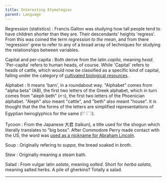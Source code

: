 ```yaml
---
title: Interesting Etymologies
parent: Language
---
```



Regression (statistics)
: Francis Galton was studying how tall people tend to have children shorter than they are. Their descendants' heights 'regress'. From this was coined the term *regression to the mean*, and from there 'regression' grew to refer to any of a broad array of techniques for studying the relationships between variables.


Capital and per-capita
: Both derive from the latin *capita*, meaning *head*. 'Per-capita' refers to human heads, of course. While 'Capital' refers to heads of cattle, which would now be classified as a specific kind of capital, falling under the category of [cultivated biological resources](https://stats.oecd.org/glossary/detail.asp?ID=6380).



Alphabet
: It means 'barn', in a roundabout way. "Alphabet" comes from "alpha beta" (AB), the first two letters of the Greek alphabet, which in turn comes from "aleph beth" (𐤁𐤀), the first two letters of the Phoenician alphabet. "Aleph" also meant "cattle", and "beth" also meant "house". It is thought that the the forms of the letters are simplified representations of Egyptian heiroglyphics for the same (𓃾 𓉐).

Tycoon
: From the Japanese 大君 (taikun), a title used for the shogun which literally translates to "big boss". After Commodore Perry made contact with the US, the word was [used as a nickname for Abraham Lincoln](https://www.npr.org/sections/codeswitch/2013/10/14/232119964/the-history-of-how-a-shoguns-boast-made-lincoln-a-tycoon).




Soup
: Originally refering to *suppa*, the bread soaked in broth.

Stew
: Originally meaning a steam bath.

Salad
: From vulgar latin *salata*, meaning *salted*. Short for *herba salata*, meaning salted herbs. A pile of gherkins? Totally a salad.



----


<!--
Problem is that the height isn't being calculated correctly on mobile. 
According to the [iframeresizer documentation](http://davidjbradshaw.github.io/iframe-resizer/), this is because "resizeFrom" is set to 'child'.
The solution might be found in changing the "heightCalculationMethod".
Ah, nevermind, I can't easily self-host giscus or even the style sheet, so how on earth can I possibly edit a parameter in the script.
I'll need to see if iframeresizer has a way of using javascript to modify a parameter.




<script src="https://giscus.app/client.js"
        data-repo="RMWinslow/posts"
        data-repo-id="MDEwOlJlcG9zaXRvcnkzMzQ3MjkyMjA="
        data-category="Comments"
        data-category-id="DIC_kwDOE_OQBM4B-zgA"
        data-mapping="pathname"
        data-reactions-enabled="0"
        data-emit-metadata="1"
        data-theme="dark_dimmed"
        crossorigin="anonymous"
        async>
</script>


<script>
        var element = document.getElementById("iFrameResizer0"); 
        element.setAttribute("scrolling", "yes"); 
</script>

-->

